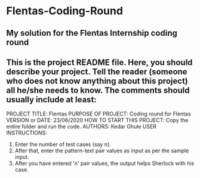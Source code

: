 # Flentas-Coding-Round
My solution for the Flentas Internship coding round
------------------------------------------------------------------------
This is the project README file. Here, you should describe your project.
Tell the reader (someone who does not know anything about this project)
all he/she needs to know. The comments should usually include at least:
------------------------------------------------------------------------

PROJECT TITLE: Flentas
PURPOSE OF PROJECT: Coding round for Flentas
VERSION or DATE: 23/06/2020
HOW TO START THIS PROJECT: Copy the entire folder and run the code.
AUTHORS: Kedar Ghule
USER INSTRUCTIONS:
1) Enter the number of test cases (say n).
2) After that, enter the pattern-text pair values as input as per the sample input.
3) After you have entered 'n' pair values, the output helps Sherlock with his case.
